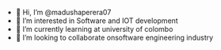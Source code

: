 - 👋 Hi, I’m @madushaperera07
- 👀 I’m interested in Software and IOT development
- 🌱 I’m currently learning at university of colombo
- 💞️ I’m looking to collaborate onsoftware engineering industry

<!---
madushaperera07/madushaperera07 is a ✨ special ✨ repository because its `README.md` (this file) appears on your GitHub profile.
You can click the Preview link to take a look at your changes.
--->
